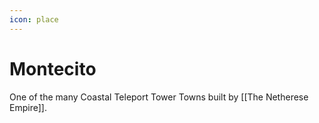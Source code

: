 ```yaml
---
icon: place
---
```

# Montecito
One of the many Coastal Teleport Tower Towns built by [[The Netherese Empire]].
